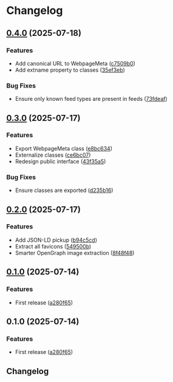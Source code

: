 # Changelog

## [0.4.0](https://github.com/humanwhocodes/webpage-meta-extractor/compare/webpage-meta-extractor-v0.3.0...webpage-meta-extractor-v0.4.0) (2025-07-18)


### Features

* Add canonical URL to WebpageMeta ([c7509b0](https://github.com/humanwhocodes/webpage-meta-extractor/commit/c7509b0a6ee9afedfc5573fd8c9c373900d448ad))
* Add extname property to classes ([35ef3eb](https://github.com/humanwhocodes/webpage-meta-extractor/commit/35ef3ebbbd5a529dc2daee4ed82b1fa0173a38bb))


### Bug Fixes

* Ensure only known feed types are present in feeds ([73fdeaf](https://github.com/humanwhocodes/webpage-meta-extractor/commit/73fdeafc2af3f807a2d7797237a31d4d7e5e05c8))

## [0.3.0](https://github.com/humanwhocodes/webpage-meta-extractor/compare/webpage-meta-extractor-v0.2.0...webpage-meta-extractor-v0.3.0) (2025-07-17)


### Features

* Export WebpageMeta class ([e8bc634](https://github.com/humanwhocodes/webpage-meta-extractor/commit/e8bc634cd545903f4caccf58a7e9191d3b79fa6b))
* Externalize classes ([ce6bc07](https://github.com/humanwhocodes/webpage-meta-extractor/commit/ce6bc072cd86c5e11a5d89609225f5773e2516fa))
* Redesign public interface ([43f35a5](https://github.com/humanwhocodes/webpage-meta-extractor/commit/43f35a554f8ac6e9a4fefef42121df09af1ae51f))


### Bug Fixes

* Ensure classes are exported ([d235b16](https://github.com/humanwhocodes/webpage-meta-extractor/commit/d235b16bcc0cd755a2e3e650a6e36f6def337b48))

## [0.2.0](https://github.com/humanwhocodes/webpage-meta-extractor/compare/webpage-meta-extractor-v0.1.0...webpage-meta-extractor-v0.2.0) (2025-07-17)


### Features

* Add JSON-LD pickup ([b94c5cd](https://github.com/humanwhocodes/webpage-meta-extractor/commit/b94c5cdb4972cb3f02fa82453fdba6ce87738199))
* Extract all favicons ([549500b](https://github.com/humanwhocodes/webpage-meta-extractor/commit/549500b677125c4c74a546637f122032a5392f9b))
* Smarter OpenGraph image extraction ([8f48f48](https://github.com/humanwhocodes/webpage-meta-extractor/commit/8f48f48b54088e9928202b43c6a78a4547c237a6))

## [0.1.0](https://github.com/humanwhocodes/webpage-meta-extractor/compare/webpage-meta-extractor-v0.1.0...webpage-meta-extractor-v0.1.0) (2025-07-14)


### Features

* First release ([a280f65](https://github.com/humanwhocodes/webpage-meta-extractor/commit/a280f65b1d97511445cb7782b95f2c8fd712ac18))

## 0.1.0 (2025-07-14)


### Features

* First release ([a280f65](https://github.com/humanwhocodes/webpage-meta-extractor/commit/a280f65b1d97511445cb7782b95f2c8fd712ac18))

## Changelog
